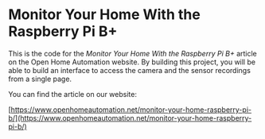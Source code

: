 Monitor Your Home With the Raspberry Pi B+	
===============

This is the code for the *Monitor Your Home With the Raspberry Pi B+* article on the Open Home Automation website. By building this project, you will be able to build an interface to access the camera and the sensor recordings from a single page.

You can find the article on our website:

[https://www.openhomeautomation.net/monitor-your-home-raspberry-pi-b/](https://www.openhomeautomation.net/monitor-your-home-raspberry-pi-b/)
